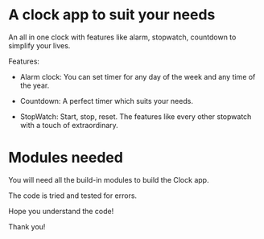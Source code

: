# A clock app to suit your needs

 An all in one clock with features like alarm, stopwatch, countdown to simplify your lives.
 
 Features: 
 
 - Alarm clock: You can set timer for any day of the week and any time of the year.
 
 - Countdown: A perfect timer which suits your needs.
 
 - StopWatch: Start, stop, reset. The features like every other stopwatch with a touch of extraordinary.
 
 # Modules needed
 
 You will need all the build-in modules to build the Clock app. 
 
 The code is tried and tested for errors. 
 
 Hope you understand the code!
 
 Thank you!
